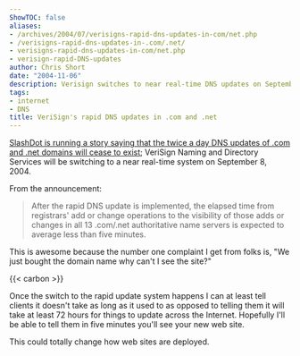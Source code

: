 ```yaml
---
ShowTOC: false
aliases:
- /archives/2004/07/verisigns-rapid-dns-updates-in-com/net.php
- /verisigns-rapid-dns-updates-in-.com/.net/
- verisigns-rapid-dns-updates-in-com/net.php
- verisign-rapid-DNS-updates
author: Chris Short
date: "2004-11-06"
description: Verisign switches to near real-time DNS updates on September 8, 2004
tags:
- internet
- DNS
title: VeriSign's rapid DNS updates in .com and .net
---
```


[SlashDot is running a story saying that the twice a day DNS updates of .com and .net domains will cease to exist](https://slashdot.org/story/04/07/11/1741225/verisign-speeds-up-dns-updates); VeriSign Naming and Directory Services will be switching to a near real-time system on September 8, 2004.

From the announcement:

> After the rapid DNS update is implemented, the elapsed time from registrars' add or change operations to the visibility of those adds or changes in all 13 .com/.net authoritative name servers is expected to average less than five minutes.


This is awesome because the number one complaint I get from folks is, "We just bought the domain name why can't I see the site?"

{{< carbon >}}

Once the switch to the rapid update system happens I can at least tell clients it doesn't take as long as it used to as opposed to telling them it will take at least 72 hours for things to update across the Internet. Hopefully I'll be able to tell them in five minutes you'll see your new web site.

This could totally change how web sites are deployed.